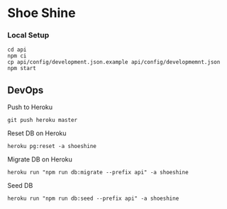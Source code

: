 # Shoe Shine

### Local Setup
```
cd api
npm ci
cp api/config/development.json.example api/config/developmemnt.json
npm start
```

## DevOps

Push to Heroku
```
git push heroku master
```

Reset DB on Heroku
```
heroku pg:reset -a shoeshine
```

Migrate DB on Heroku
```
heroku run "npm run db:migrate --prefix api" -a shoeshine
```

Seed DB
```
heroku run "npm run db:seed --prefix api" -a shoeshine
```
